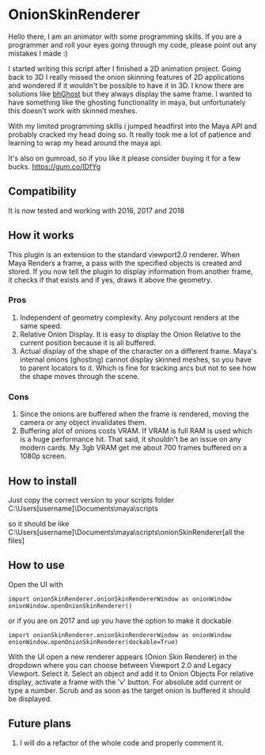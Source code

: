 # OnionSkinRenderer

Hello there, I am an animator with some programming skills. If you are a programmer and roll your eyes going through my code, please point out any mistakes I made :)

I started writing this script after I finished a 2D animation project. Going back to 3D I really missed
the onion skinning features of 2D applications and wondered if it wouldn't be possible to have it in 3D.
I know there are solutions like [bhGhost](http://www.graphite9.com/MayaDownloads.html) but they always display the same frame. I wanted to have something like the ghosting functionality in maya, but unfortunately this doesn't work with skinned meshes.

With my limited programming skills i jumped headfirst into the Maya API and probably cracked my head doing so.
It really took me a lot of patience and learning to wrap my head around the maya api.

It's also on gumroad, so if you like it please consider buying it for a few bucks.
https://gum.co/IDfYg


## Compatibility
It is now tested and working with 2016, 2017 and 2018

## How it works
This plugin is an extension to the standard viewport2.0 renderer. When Maya Renders a frame, a pass with the specified objects is created and stored. If you now tell the plugin to display information from another frame, it checks if that exists and if yes, draws it above the geometry.

### Pros
1. Independent of geometry complexity. Any polycount renders at the same speed.
2. Relative Onion Display. It is easy to display the Onion Relative to the current position because it is all buffered.
3. Actual display of the shape of the character on a different frame. Maya's internal onions (ghosting) cannot display skinned meshes, so you have to parent locators to it. Which is fine for tracking arcs but not to see how the shape moves through the scene.

### Cons
1. Since the onions are buffered when the frame is rendered, moving the camera or any object invalidates them.
2. Buffering alot of onions costs VRAM. If VRAM is full RAM is used which is a huge performance hit. That said, it shouldn't be an issue on any modern cards. My 3gb VRAM get me about 700 frames buffered on a 1080p screen. 


## How to install
Just copy the correct version to your scripts folder
C:\Users\[username]\Documents\maya\scripts

so it should be like 
C:\Users\[username]\Documents\maya\scripts\onionSkinRenderer\[all the files]


## How to use
Open the UI with
```
import onionSkinRenderer.onionSkinRendererWindow as onionWindow
onionWindow.openOnionSkinRenderer()
```

or if you are on 2017 and up you have the option to make it dockable

```
import onionSkinRenderer.onionSkinRendererWindow as onionWindow
onionWindow.openOnionSkinRenderer(dockable=True)
```

With the UI open a new renderer appears (Onion Skin Renderer) in the dropdown where you can choose between Viewport 2.0 and Legacy Viewport. Select it.
Select an object and add it to Onion Objects
For relative display, activate a frame with the 'v' button. For absolute add current or type a number.
Scrub and as soon as the target onion is buffered it should be displayed.


## Future plans
1. I will do a refactor of the whole code and properly comment it.
